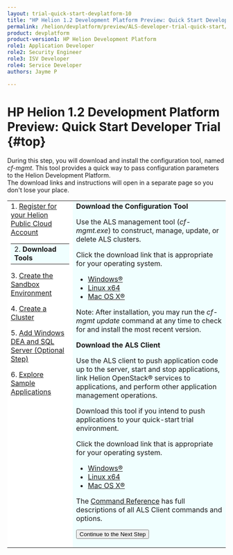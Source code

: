 ```yaml
---
layout: trial-quick-start-devplatform-10
title: "HP Helion 1.2 Development Platform Preview: Quick Start Developer Trial Step 2"
permalink: /helion/devplatform/preview/ALS-developer-trial-quick-start/2/
product: devplatform
product-version1: HP Helion Development Platform
role1: Application Developer
role2: Security Engineer
role3: ISV Developer 
role4: Service Developer
authors: Jayme P

---
```

<!--PUBLISHED-->

<script>
function PageRefresh {
onLoad="window.refresh"
}
PageRefresh();
</script>

# HP Helion 1.2 Development Platform Preview: Quick Start Developer Trial {#top}
During this step, you will download and install the configuration tool, named <i>cf-mgmt</i>. This tool provides a quick way to pass configuration parameters to the Helion Development Platform. <br />The download links and instructions will open in a separate page so you don't lose your place.
<br /> 


<table style="background-color: #FFF; vertical-align:top;">
<tr style="padding: 0;">
<td style="vertical-align:top;">
1. <a href="http://docs.hpcloud.com/helion/devplatform/preview/ALS-developer-trial-quick-start/">Register for your Helion Public Cloud Account</a> </p><p>
  <table border="0" style="background-color: #FFF;">
   <tr>
   <td style="background-color: #F0FFFF;">
    2. <b>Download Tools</b>
   </td>
   </tr>
   </table>
</p><p>
3. <a href="http://docs.hpcloud.com/helion/devplatform/preview/ALS-developer-trial-quick-start/3">Create the Sandbox Environment</a>
</p><p>
4. <a href="http://docs.hpcloud.com/helion/devplatform/preview/ALS-developer-trial-quick-start/4">Create a Cluster</a>
</p><p>
5. <a href="http://docs.hpcloud.com/helion/devplatform/preview/ALS-developer-trial-quick-start/5">Add Windows DEA and SQL Server (Optional Step)</a>
</p>
<p>
6. <a href="http://docs.hpcloud.com/helion/devplatform/preview/ALS-developer-trial-quick-start/6">Explore Sample Applications</a>
</p>
</p>
</td>

<td style="background-color: #F0FFFF; vertical-align: top;"><b>Download the Configuration Tool</b>

<p>
Use the ALS management tool (<i>cf-mgmt.exe</i>) to construct, manage, update, or delete ALS clusters.</p><p>Click the download link that is appropriate for your operating system.</p>
<p>
<ul>
<li><a href="http://clients.als.hpcloud.com/cf-mgmt-1.2.0-windows-x86_64.zip">Windows&#174;</a></li>
<li><a href="http://clients.als.hpcloud.com/cf-mgmt-1.2.0-linux-x86_64.zip">Linux x64</a></li>
<li><a href="http://clients.als.hpcloud.com/cf-mgmt-1.2.0-osx-x86_64.zip">Mac OS X&#174;</a></li></ul>
</p>
<p>
Note: After installation, you may run the <i>cf-mgmt update</i> command at any time to check for and install the most recent version.
</p>
<p><b>Download the ALS Client</b>
<p>
Use the ALS client to push application code up to the server, start and stop applications, link Helion OpenStack&#174; services to applications, and perform other application management operations. </p><p>Download this tool if you intend to push applications to your quick-start trial environment.
</p>
<p>
Click the download link that is appropriate for your operating system. 
</p>
<ul>
<li><a href="http://clients.als.hpcloud.com/helion-1.2.0-win32-ix86.zip">Windows&#174;</a></li>
<li><a href="http://clients.als.hpcloud.com/helion-1.2.0-linux-glibc2.3-x86_64.zip">Linux x64</a></li>
<li><a href="http://clients.als.hpcloud.com/helion-1.2.0-macosx10.5-i386-x86_64.zip">Mac OS X&#174;</a></li>
</ul> <p>
The <a href="http://docs.hpcloud.com/helion/devplatform/1.1/als/user/reference/client-ref" target="_blank">Command Reference</a> has full descriptions of all ALS Client commands and options. 
</p>
</p>
<p><form action="http://docs.hpcloud.com/helion/devplatform/preview/ALS-developer-trial-quick-start/3" method="get">
    <input type="submit" value="Continue to the Next Step" 
         name="Submit" id="frm1_submit" />
</form></p>
</td>
</tr>
</table>
